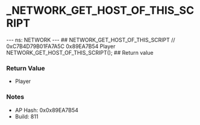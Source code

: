 # _NETWORK_GET_HOST_OF_THIS_SCRIPT

--- ns: NETWORK --- ## NETWORK_GET_HOST_OF_THIS_SCRIPT  // 0xC7B4D79B01FA7A5C 0x89EA7B54 Player NETWORK_GET_HOST_OF_THIS_SCRIPT();   ## Return value

### Return Value
* Player

### Notes
* AP Hash: 0x0x89EA7B54
* Build: 811

